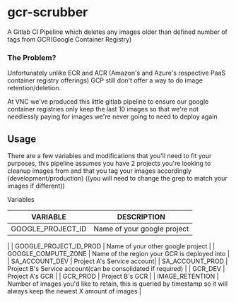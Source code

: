 # gcr-scrubber
A Gitlab CI Pipeline which deletes any images older than defined number of tags from GCR(Google Container Registry)

### The Problem?

Unfortunately unlike ECR and ACR (Amazon's and Azure's respective PaaS container registry offerings) GCP still don't offer a way to do image retention/deletion.

At VNC we've produced this little gitlab pipeline to ensure our google container registries only keep the last 10 images so that we're not needlessly paying for images we're never going to need to deploy again

## Usage

There are a few variables and modifications that you'll need to fit your purposes, this pipeline assumes you have 2 projects you're looking to cleanup images from and that you tag your images accordingly (development/production) ((you will need to change the grep to match your images if different))

Variables

| VARIABLE      | DESCRIPTION                                            |
|------------------------|------------------------------------------------------------|
| GOOGLE_PROJECT_ID      | Name of your google project
|
| GOOGLE_PROJECT_ID_PROD | Name of your other google project                                            |
| GOOGLE_COMPUTE_ZONE    | Name of the region your GCR is deployed into                                            |
| SA_ACCOUNT_DEV         | Project A's Service account|
| SA_ACCOUNT_PROD        | Project B's Service account(can be consolidated if required) |
| GCR_DEV                | Project A's GCR                                 |
| GCR_PROD               | Project B's GCR                                  |
| IMAGE_RETENTION        | Number of images you'd like to retain, this is queried by timestamp so it will always keep the newest X amount of images                                                        |
